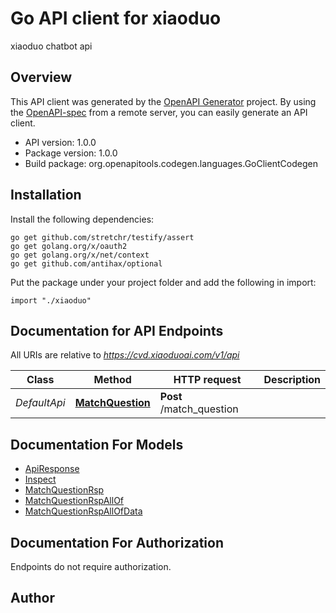 # Go API client for xiaoduo

xiaoduo chatbot api

## Overview
This API client was generated by the [OpenAPI Generator](https://openapi-generator.tech) project.  By using the [OpenAPI-spec](https://www.openapis.org/) from a remote server, you can easily generate an API client.

- API version: 1.0.0
- Package version: 1.0.0
- Build package: org.openapitools.codegen.languages.GoClientCodegen

## Installation

Install the following dependencies:

```shell
go get github.com/stretchr/testify/assert
go get golang.org/x/oauth2
go get golang.org/x/net/context
go get github.com/antihax/optional
```

Put the package under your project folder and add the following in import:

```golang
import "./xiaoduo"
```

## Documentation for API Endpoints

All URIs are relative to *https://cvd.xiaoduoai.com/v1/api*

Class | Method | HTTP request | Description
------------ | ------------- | ------------- | -------------
*DefaultApi* | [**MatchQuestion**](docs/DefaultApi.md#matchquestion) | **Post** /match_question | 


## Documentation For Models

 - [ApiResponse](docs/ApiResponse.md)
 - [Inspect](docs/Inspect.md)
 - [MatchQuestionRsp](docs/MatchQuestionRsp.md)
 - [MatchQuestionRspAllOf](docs/MatchQuestionRspAllOf.md)
 - [MatchQuestionRspAllOfData](docs/MatchQuestionRspAllOfData.md)


## Documentation For Authorization

 Endpoints do not require authorization.



## Author



